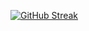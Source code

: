 [![GitHub Streak](https://streak-stats.demolab.com?user=snailrake&theme=dark&hide_border=true&locale=ru&date_format=j%2Fn%5B%2FY%5D&mode=weekly&card_width=1200&border=EB5454&hide_current_streak=true&hide_longest_streak=true)](https://git.io/streak-stats)
